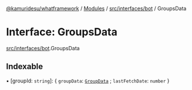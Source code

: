 [@kamuridesu/whatframework](../README.md) / [Modules](../modules.md) / [src/interfaces/bot](../modules/src_interfaces_bot.md) / GroupsData

# Interface: GroupsData

[src/interfaces/bot](../modules/src_interfaces_bot.md).GroupsData

## Indexable

▪ [groupId: `string`]: { `groupData`: [`GroupData`](../classes/src_data_groupData.GroupData.md) ; `lastFetchDate`: `number`  }
